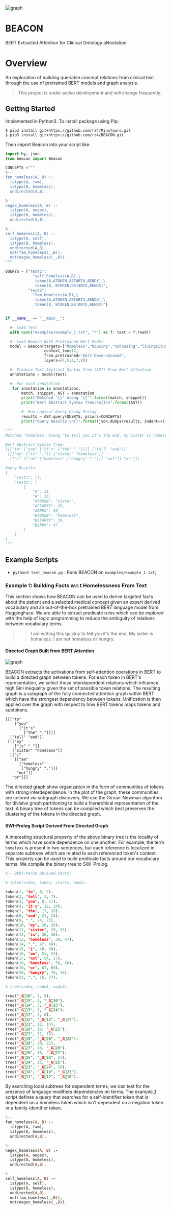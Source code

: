 ![graph](artifacts/beacon.png)
# BEACON

BERT Extracted Attention for Clinical Ontology aNnotation

# Overview
An exploration of building queriable concept relations from clinical text
through the use of pretrained BERT models and graph analysis.

> This project is under active development and will change frequently.

## Getting Started

Implemented in Python3. To install package using Pip:

```
$ pip3 install git+https://github.com/rz4/MinoTauro.git
$ pip3 install git+https://github.com/rz4/BEACON.git
```

Then import Beacon into your script like:

```python
import hy, json
from beacon import Beacon

CONCEPTS ="""
%--
fam_homeless(A, B) :-
  istype(A, fam),
  istype(B, homeless),
  undirected(A,B).

%--
negex_homeless(A, B) :-
  istype(A, negex),
  istype(B, homeless),
  undirected(A,B).

%--
self_homeless(A, B) :-
  istype(A, self),
  istype(B, homeless),
  undirected(A,B),
  not(fam_homeless(_,B)),
  not(negex_homeless(_,B)).
"""

QUERYS = {"test1":
            "self_homeless(A,B),\
             token(A,ATOKEN,ASTARTX,AENDX),\
             token(B, BTOKEN,BSTARTX,BENDX)",
          "test2":
            "fam_homeless(A,B),\
             token(A,ATOKEN,ASTARTX,AENDX),\
             token(B, BTOKEN,BSTARTX,BENDX)"}


if __name__ == "__main__":

  #- Load Text
  with open("examples/example_1.txt", "r") as f: text = f.read()

  #- Load Beacon With Pretrained Bert Model
  model = Beacon(targets=["homeless","housing","nohousing","livingsituation"],
                 context_len=12,
                 from_pretrained="bert-base-uncased",
                 layers=[4,5,6,7,8])

  #- Produce Text Abstract Syntax Tree (AST) From Bert Attention
  annotations = model(text)

  #- For each annotation
   for annotation in annotations:
       match, snippet, AST = annotation
       print("Matched '{}' Along '{}'".format(match, snippet))
       print("Bert Abstract Syntax Tree:\n{}\n".format(AST))

       #- Run Logical Query Using Prolog
       results = AST.query(QUERYS, priors=CONCEPTS)
       print("Query Results:\n{}".format(json.dumps(results, indent=4)))

"""
Matched 'homeless' Along 'to tell you it's the end. my sister is homeless. i am not homeless or hungry.'

Bert Abstract Syntax Tree:
[[["to" ["you" ["it's" ["the" "."]]]] ["tell" "end"]]
 [[["my" ["is" "."]] ["sister" "homeless"]]
  [["i" [["am" ["homeless" ["hungry" "."]]] "not"]] "or"]]]

Query Results:
{
    "test1": [],
    "test2": [
        {
            "A": 11,
            "B": 13,
            "ATOKEN": "sister",
            "ASTARTX": 29,
            "AENDX": 35,
            "BTOKEN": "homeless",
            "BSTARTX": 39,
            "BENDX": 47
        }
    ]
}
"""
```
## Example Scripts

- `python3 test_beacon.py` : Runs BEACON on `examples/example_1.txt`;

### Example 1: Building Facts w.r.t Homelessness From Text

This section shows how BEACON can be used to derive targeted facts about the patient and
a selected medical concept given an expert derived vocabulary and an out-of-the-box pretrained BERT language
model from HuggingFace. We are able to extract predicate rules which can be explored with the help of logic
programming to reduce the ambiguity of relations between vocabulary terms.

>> I am writing this quickly to tell you it's the end. My sister is homeless. I am not homeless or hungry.


#### Directed Graph Built from BERT Attention
![graph](artifacts/example1_relations.png)

BEACON extracts the activations from self-attention operations in BERT to build a
directed graph between tokens. For each token in BERT's representation,
we select those interdependent relations which influence high Gini inequality given the set
of possible token relations. The resulting graph is a subgraph of the fully connected attention graph
within BERT which have the strongest dependency between tokens. Unification is then applied
over the graph with respect to how BERT tokens maps tokens and subtokens.

```hy
[[["to"
    ["you"
      ["it's"
        ["the" "."]]]]
  ["tell" "end"]]
 [[["my"
    ["is" "."]]
   ["sister" "homeless"]]
  [["i"
    [["am"
      ["homeless"
       ["hungry" "."]]]
     "not"]]
   "or"]]]
```

The directed graph show organization in the form of communities of tokens
with strong interdependence. In the plot of the graph, these communities
are colored via subgraph discovery. We use the Girvan-Newman algorithm
for divisive graph partitioning to build a hierarchical representation
of the text. A binary tree of tokens can be compiled which best preserves
the clustering of the tokens in the directed graph.


#### SWI-Prolog Script Derived From Directed Graph

A interesting structural property of the above binary tree is the locality
of terms which have some dependence on one another. For example, the term
`homeless` is present in two sentences, but each reference is localized
in separate subtrees which are related to each referenced token's context.
This property can be used to build predicate facts around our vocabulary terms.
We compile the binary tree to SWI-Prolog.


```prolog
%-- BERT-Parse Derived Facts:

% token(index, token, startx, endx).

token(1, "to", 0, 2).
token(2, "tell", 3, 7).
token(3, "you", 8, 11).
token(4, "it's", 12, 14).
token(7, "the", 17, 20).
token(8, "end", 21, 24).
token(9, ".", 24, 25).
token(10, "my", 26, 28).
token(11, "sister", 29, 35).
token(12, "is", 36, 38).
token(13, "homeless", 39, 47).
token(14, ".", 47, 48).
token(15, "i", 49, 50).
token(16, "am", 51, 53).
token(17, "not", 54, 57).
token(18, "homeless", 58, 66).
token(19, "or", 67, 69).
token(20, "hungry", 70, 76).
token(21, ".", 76, 77).

% tree(index, node1, node2).

tree("_G￿16", 7, 9).
tree("_G￿15", 4, "_G￿16").
tree("_G￿14", 3, "_G￿15").
tree("_G￿13", 1, "_G￿14").
tree("_G￿17", 2, 8).
tree("_G￿12", "_G￿13", "_G￿17").
tree("_G￿21", 12, 14).
tree("_G￿20", 10, "_G￿21").
tree("_G￿22", 11, 13).
tree("_G￿19", "_G￿20", "_G￿22").
tree("_G￿28", 20, 21).
tree("_G￿27", 18, "_G￿28").
tree("_G￿26", 16, "_G￿27").
tree("_G￿25", "_G￿26", 17).
tree("_G￿24", 15, "_G￿25").
tree("_G￿23", "_G￿24", 19).
tree("_G￿18", "_G￿19", "_G￿23").
tree("_G￿11", "_G￿12", "_G￿18").
```

By searching local subtrees for dependent terms, we can test for the presence
of language modifiers dependencies on terms. The example_1 script defines a
query that searches for a self-identifier token that is dependent on
a homeless token which isn't dependent on a negation token or a family-identifier
token.

```prolog
%--
fam_homeless(A, B) :-
  istype(A, fam),
  istype(B, homeless),
  undirected(A,B).

%--
negex_homeless(A, B) :-
  istype(A, negex),
  istype(B, homeless),
  undirected(A,B).

%--
self_homeless(A, B) :-
  istype(A, self),
  istype(B, homeless),
  undirected(A,B),
  not(fam_homeless(_,B)),
  not(negex_homeless(_,B)).
```
